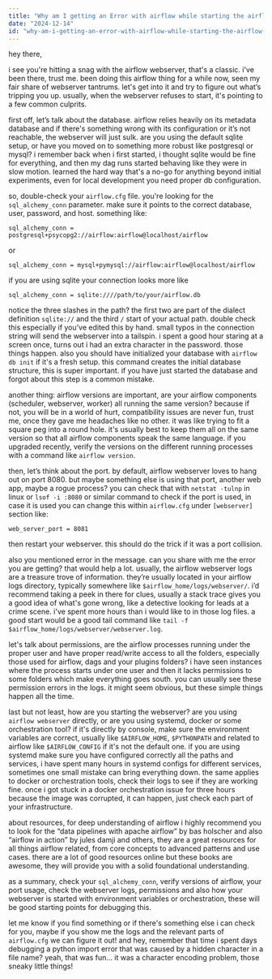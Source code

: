 ```yaml
---
title: "Why am I getting an Error with airflow while starting the airflow webserver?"
date: "2024-12-14"
id: "why-am-i-getting-an-error-with-airflow-while-starting-the-airflow-webserver"
---
```


hey there,

i see you're hitting a snag with the airflow webserver, that's a classic. i've been there, trust me. been doing this airflow thing for a while now, seen my fair share of webserver tantrums. let's get into it and try to figure out what’s tripping you up. usually, when the webserver refuses to start, it's pointing to a few common culprits.

first off, let’s talk about the database. airflow relies heavily on its metadata database and if there's something wrong with its configuration or it’s not reachable, the webserver will just sulk. are you using the default sqlite setup, or have you moved on to something more robust like postgresql or mysql? i remember back when i first started, i thought sqlite would be fine for everything, and then my dag runs started behaving like they were in slow motion. learned the hard way that's a no-go for anything beyond initial experiments, even for local development you need proper db configuration.

so, double-check your `airflow.cfg` file. you're looking for the `sql_alchemy_conn` parameter. make sure it points to the correct database, user, password, and host. something like:

```
sql_alchemy_conn = postgresql+psycopg2://airflow:airflow@localhost/airflow
```

or

```
sql_alchemy_conn = mysql+pymysql://airflow:airflow@localhost/airflow
```

if you are using sqlite your connection looks more like

```
sql_alchemy_conn = sqlite:////path/to/your/airflow.db
```

notice the three slashes in the path? the first two are part of the dialect definition `sqlite://` and the third `/` start of your actual path. double check this especially if you’ve edited this by hand. small typos in the connection string will send the webserver into a tailspin. i spent a good hour staring at a screen once, turns out i had an extra character in the password. those things happen. also you should have initialized your database with `airflow db init` if it's a fresh setup. this command creates the initial database structure, this is super important. if you have just started the database and forgot about this step is a common mistake.

another thing: airflow versions are important, are your airflow components (scheduler, webserver, worker) all running the same version? because if not, you will be in a world of hurt, compatibility issues are never fun, trust me, once they gave me headaches like no other. it was like trying to fit a square peg into a round hole. it's usually best to keep them all on the same version so that all airflow components speak the same language. if you upgraded recently, verify the versions on the different running processes with a command like `airflow version`.

then, let’s think about the port. by default, airflow webserver loves to hang out on port 8080. but maybe something else is using that port, another web app, maybe a rogue process? you can check that with `netstat -tulnp` in linux or `lsof -i :8080` or similar command to check if the port is used, in case it is used you can change this within `airflow.cfg` under `[webserver]` section like:

```
web_server_port = 8081
```

then restart your webserver. this should do the trick if it was a port collision.

also you mentioned error in the message. can you share with me the error you are getting? that would help a lot. usually, the airflow webserver logs are a treasure trove of information. they’re usually located in your airflow logs directory, typically somewhere like `$airflow_home/logs/webserver/`. i’d recommend taking a peek in there for clues, usually a stack trace gives you a good idea of what's gone wrong, like a detective looking for leads at a crime scene. i've spent more hours than i would like to in those log files. a good start would be a good tail command like `tail -f $airflow_home/logs/webserver/webserver.log`.

let's talk about permissions, are the airflow processes running under the proper user and have proper read/write access to all the folders, especially those used for airflow, dags and your plugins folders? i have seen instances where the process starts under one user and then it lacks permissions to some folders which make everything goes south. you can usually see these permission errors in the logs. it might seem obvious, but these simple things happen all the time.

last but not least, how are you starting the webserver? are you using `airflow webserver` directly, or are you using systemd, docker or some orchestration tool? if it's directly by console, make sure the environment variables are correct, usually like `$AIRFLOW_HOME`, `$PYTHONPATH` and related to airflow like `$AIRFLOW_CONFIG` if it's not the default one. if you are using systemd make sure you have configured correctly all the paths and services, i have spent many hours in systemd configs for different services, sometimes one small mistake can bring everything down. the same applies to docker or orchestration tools, check their logs to see if they are working fine. once i got stuck in a docker orchestration issue for three hours because the image was corrupted, it can happen, just check each part of your infrastructure.

about resources, for deep understanding of airflow i highly recommend you to look for the “data pipelines with apache airflow” by bas holscher and also “airflow in action” by jules damji and others, they are a great resources for all things airflow related, from core concepts to advanced patterns and use cases. there are a lot of good resources online but these books are awesome, they will provide you with a solid foundational understanding.

as a summary, check your `sql_alchemy_conn`, verify versions of airflow, your port usage, check the webserver logs, permissions and also how your webserver is started with environment variables or orchestration, these will be good starting points for debugging this.

let me know if you find something or if there's something else i can check for you, maybe if you show me the logs and the relevant parts of `airflow.cfg` we can figure it out!
and hey, remember that time i spent days debugging a python import error that was caused by a hidden character in a file name? yeah, that was fun... it was a character encoding problem, those sneaky little things!
